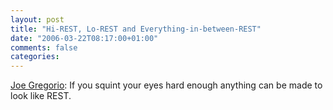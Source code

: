 ```yaml
---
layout: post
title: "Hi-REST, Lo-REST and Everything-in-between-REST"
date: "2006-03-22T08:17:00+01:00"
comments: false
categories: 
---
```


<p><a href="http://bitworking.org/news/Hi_REST__Lo_REST_and_Everything_in_between_REST">Joe Gregorio</a>: If you squint your eyes hard enough anything can be made to look like REST.</p>


